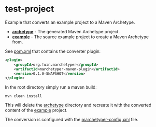 # test-project
Example that converts an example project to a Maven Archetype.

- **[archetype](archetype)** - The generated Maven Archetype project.
- **[example](example)** - The source example project to create a Maven Archetype from.

See [pom.xml](pom.xml) that contains the converter plugin:

```xml
<plugin>
    <groupId>org.fuin.marchetyper</groupId>
    <artifactId>marchetyper-maven-plugin</artifactId>
    <version>0.1.0-SNAPSHOT</version>
</plugin>
```

In the root directory simply run a maven build:

```
mvn clean install
```

This will delete the [archetype](archetype) directory and recreate it with the converted content of the [example](example) project.

The conversion is configured with the [marchetyper-config.xml](marchetyper-config.xml) file.
